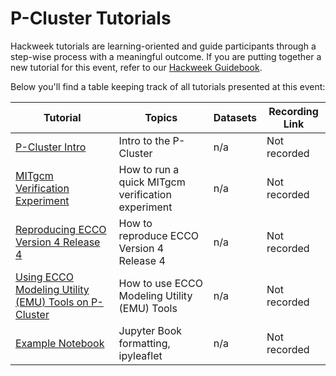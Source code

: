 # P-Cluster Tutorials 

Hackweek tutorials are learning-oriented and guide participants through a step-wise process with a meaningful outcome. If you are putting together a new tutorial for this event, refer to our [Hackweek Guidebook](https://guidebook.hackweek.io/training/tutorials/index.html).

Below you'll find a table keeping track of all tutorials presented at this event:

| Tutorial | Topics | Datasets |  Recording Link |
| -  | - | - |  - |
| [P-Cluster Intro](./pcluster/pcluster-login.ipynb) | Intro to the P-Cluster | n/a |  Not recorded |
| [MITgcm Verification Experiment](./pcluster/Run_MITgcm_on_P-Cluster.ipynb) | How to run a quick MITgcm verification experiment | n/a |  Not recorded |
| [Reproducing ECCO Version 4 Release 4](./pcluster/reproducing_v4r4.ipynb) | How to reproduce ECCO Version 4 Release 4 | n/a |  Not recorded |
| [Using ECCO Modeling Utility (EMU) Tools on P-Cluster](./pcluster/emu.ipynb) | How to use ECCO Modeling Utility (EMU) Tools | n/a |  Not recorded |
| [Example Notebook](./example/tutorial-notebook.ipynb) | Jupyter Book formatting, ipyleaflet | n/a |  Not recorded |

